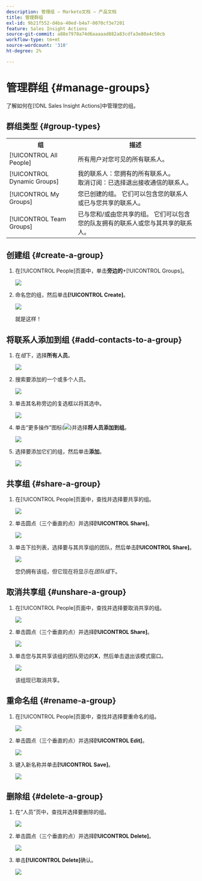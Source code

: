 ```yaml
---
description: 管理组 — Marketo文档 — 产品文档
title: 管理群组
exl-id: 9b21f552-d4ba-40ed-b4a7-0070cf3e7201
feature: Sales Insight Actions
source-git-commit: a88e7978a74d6aaaaad882a83cdfa3e80a4c50cb
workflow-type: tm+mt
source-wordcount: '310'
ht-degree: 2%

---
```


# 管理群组 {#manage-groups}

了解如何在[!DNL Sales Insight Actions]中管理您的组。

## 群组类型 {#group-types}

<table>
 <colgroup>
  <col>
  <col>
 </colgroup>
 <tbody>
  <tr>
   <th>组</th>
   <th>描述</th>
  </tr>
  <tr>
   <td>[!UICONTROL All People]</td>
   <td>所有用户对您可见的所有联系人。</td>
  </tr>
  <tr>
   <td>[!UICONTROL Dynamic Groups]</td>
   <td>我的联系人：您拥有的所有联系人。<br>取消订阅：已选择退出接收通信的联系人。</td>
  </tr>
  <tr>
   <td>[!UICONTROL My Groups]</td>
   <td>您已创建的组。 它们可以包含您的联系人或已与您共享的联系人。</td>
  </tr>
  <tr>
   <td>[!UICONTROL Team Groups]</td>
   <td>已与您和/或由您共享的组。 它们可以包含您的队友拥有的联系人或您与其共享的联系人。</td>
  </tr>
 </tbody>
</table>

## 创建组 {#create-a-group}

1. 在[!UICONTROL People]页面中，单击&#x200B;**旁边的**+[!UICONTROL Groups]。

   ![](assets/manage-groups-1.png)

1. 命名您的组，然后单击&#x200B;**[!UICONTROL Create]**。

   ![](assets/manage-groups-2.png)

   就是这样！

## 将联系人添加到组 {#add-contacts-to-a-group}

1. 在&#x200B;_组_&#x200B;下，选择&#x200B;**所有人员**。

   ![](assets/manage-groups-3.png)

1. 搜索要添加的一个或多个人员。

   ![](assets/manage-groups-4.png)

1. 单击其名称旁边的复选框以将其选中。

   ![](assets/manage-groups-5.png)

1. 单击“更多操作”图标(![](assets/icon-more-actions.png))并选择&#x200B;**将人员添加到组**。

   ![](assets/manage-groups-6.png)

1. 选择要添加它们的组，然后单击&#x200B;**添加**。

   ![](assets/manage-groups-7.png)

## 共享组 {#share-a-group}

1. 在[!UICONTROL People]页面中，查找并选择要共享的组。

   ![](assets/manage-groups-8.png)

1. 单击圆点（三个垂直的点）并选择&#x200B;**[!UICONTROL Share]**。

   ![](assets/manage-groups-9.png)

1. 单击下拉列表，选择要与其共享组的团队，然后单击&#x200B;**[!UICONTROL Share]**。

   ![](assets/manage-groups-10.png)

   您仍拥有该组，但它现在将显示在&#x200B;_团队组_&#x200B;下。

## 取消共享组 {#unshare-a-group}

1. 在[!UICONTROL People]页面中，查找并选择要取消共享的组。

   ![](assets/manage-groups-11.png)

1. 单击圆点（三个垂直的点）并选择&#x200B;**[!UICONTROL Share]**。

   ![](assets/manage-groups-12.png)

1. 单击您与其共享该组的团队旁边的&#x200B;**X**，然后单击退出该模式窗口。

   ![](assets/manage-groups-13.png)

   该组现已取消共享。

## 重命名组 {#rename-a-group}

1. 在[!UICONTROL People]页面中，查找并选择要重命名的组。

   ![](assets/manage-groups-14.png)

1. 单击圆点（三个垂直的点）并选择&#x200B;**[!UICONTROL Edit]**。

   ![](assets/manage-groups-15.png)

1. 键入新名称并单击&#x200B;**[!UICONTROL Save]**。

   ![](assets/manage-groups-16.png)

## 删除组 {#delete-a-group}

1. 在“人员”页中，查找并选择要删除的组。

   ![](assets/manage-groups-17.png)

1. 单击圆点（三个垂直的点）并选择&#x200B;**[!UICONTROL Delete]**。

   ![](assets/manage-groups-18.png)

1. 单击&#x200B;**[!UICONTROL Delete]**&#x200B;确认。

   ![](assets/manage-groups-19.png)
